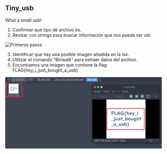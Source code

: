 ## Tiny_usb

What a small usb!

1. Confirmar que tipo de archivo es.
2. Revisar con strings para buscar información que nos pueda ser util.

![Primeros pasos](WriteUps-CTFs/Imagenes/wkTeIFO2OK.png)

3. Identificar que hay una posible imagen añadida en la iso.
4. Utilizar el comando "Binwalk" para extraer datos del archivo.
5. Encontramos una imagen que contiene la flag: FLAG{hey_i_just_bought_a_usb}

![Flag encontrada](../Imagenes/2FdxLXUSmZ.png)

